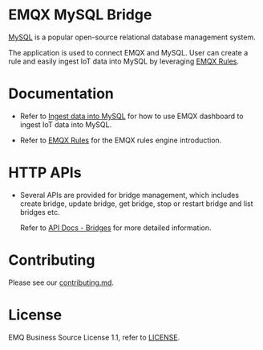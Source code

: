 # EMQX MySQL Bridge

[MySQL](https://github.com/mysql/mysql-server) is a popular open-source relational database
management system.

The application is used to connect EMQX and MySQL.
User can create a rule and easily ingest IoT data into MySQL by leveraging
[EMQX Rules](https://docs.emqx.com/en/enterprise/v5.0/data-integration/rules.html).


# Documentation

- Refer to [Ingest data into MySQL](https://docs.emqx.com/en/enterprise/v5.0/data-integration/data-bridge-mysql.html)
  for how to use EMQX dashboard to ingest IoT data into MySQL.

- Refer to [EMQX Rules](https://docs.emqx.com/en/enterprise/v5.0/data-integration/rules.html)
  for the EMQX rules engine introduction.


# HTTP APIs

- Several APIs are provided for bridge management, which includes create bridge,
  update bridge, get bridge, stop or restart bridge and list bridges etc.

  Refer to [API Docs - Bridges](https://docs.emqx.com/en/enterprise/v5.0/admin/api-docs.html#tag/Bridges)
  for more detailed information.


# Contributing

Please see our [contributing.md](../../CONTRIBUTING.md).


# License

EMQ Business Source License 1.1, refer to [LICENSE](BSL.txt).
